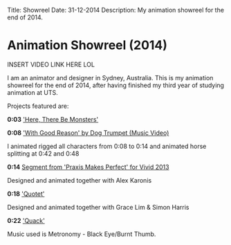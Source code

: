 Title: Showreel
Date: 31-12-2014
Description: My animation showreel for the end of 2014.

# Animation Showreel (2014)

INSERT VIDEO LINK HERE LOL

I am an animator and designer in Sydney, Australia. This is my animation showreel for the end of 2014, after having finished my third year of studying animation at UTS.

Projects featured are:

**0:03** ['Here, There Be Monsters'](https://vimeo.com/128218044)

**0:08** ['With Good Reason' by Dog Trumpet (Music Video)](https://www.youtube.com/watch?v=t9XdzgwB3ww)

I animated rigged all characters from 0:08 to 0:14 and animated horse splitting at 0:42 and 0:48

**0:14** [Segment from 'Praxis Makes Perfect' for Vivid 2013](https://www.youtube.com/watch?v=zqGCwlQVa8k)

Designed and animated together with Alex Karonis

**0:18** ['Quotet'](https://www.youtube.com/watch?v=o-cKsTNJagU)

Designed and animated together with Grace Lim & Simon Harris

**0:22** ['Quack'](https://vimeo.com/133006081)

Music used is Metronomy - Black Eye/Burnt Thumb.
